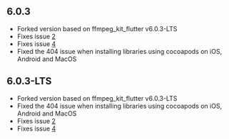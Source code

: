 ## 6.0.3
- Forked version based on ffmpeg_kit_flutter v6.0.3-LTS
- Fixes issue [2](https://github.com/meetleev/flutter-ffmpeg-kit/issues/2)
- Fixes issue [4](https://github.com/meetleev/flutter-ffmpeg-kit/issues/4)
- Fixed the 404 issue when installing libraries using cocoapods on iOS, Android and MacOS
  
## 6.0.3-LTS
- Forked version based on ffmpeg_kit_flutter v6.0.3-LTS
- Fixed the 404 issue when installing libraries using cocoapods on iOS, Android and MacOS
- Fixes issue [2](https://github.com/meetleev/flutter-ffmpeg-kit/issues/2)
- Fixes issue [4](https://github.com/meetleev/flutter-ffmpeg-kit/issues/4)